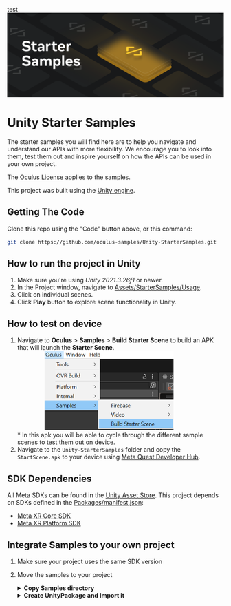 test![Starter Samples Banner](./Documentation/Medias/banner.png "StarterSamples")

# Unity Starter Samples
The starter samples you will find here are to help you navigate and understand our APIs with more flexibility. We encourage you to look into them, test them out and inspire yourself on how the APIs can be used in your own project.

The [Oculus License](./LICENSE) applies to the samples.

This project was built using the [Unity engine](https://unity.com/download).

## Getting The Code
Clone this repo using the "Code" button above, or this command:
```sh
git clone https://github.com/oculus-samples/Unity-StarterSamples.git
```

## How to run the project in Unity
1. Make sure you're using  *Unity 2021.3.26f1* or newer.
2. In the Project window, navigate to [Assets/StarterSamples/Usage](Assets/StarterSamples/Usage).
3. Click on individual scenes.
4. Click **Play** button to explore scene functionality in Unity.

## How to test on device
1. Navigate to **Oculus** > **Samples** > **Build Starter Scene** to build an APK that will launch the **Starter Scene**.
    <div style="margin-left: 4.5em;"><img src="./Documentation/Medias/buildsamples.png" width="300"></div>
    * In this apk you will be able to cycle through the different sample scenes to test them out on device.
2. Navigate to the `Unity-StarterSamples` folder and copy the `StartScene.apk` to your device using [Meta Quest Developer Hub](https://developer.oculus.com/documentation/unity/ts-odh-deploy-build/).

## SDK Dependencies
All Meta SDKs can be found in the [Unity Asset Store](https://assetstore.unity.com/publishers/25353).
This project depends on SDKs defined in the [Packages/manifest.json](./Packages/manifest.json):
* [Meta XR Core SDK](https://assetstore.unity.com/packages/tools/integration/meta-xr-core-sdk-269169)
* [Meta XR Platform SDK](https://assetstore.unity.com/packages/tools/integration/meta-xr-platform-sdk-262366)

## Integrate Samples to your own project
1. Make sure your project uses the same SDK version
2. Move the samples to your project
   <details>
      <summary><b>Copy Samples directory</b></summary>

      + Copy [Assets/StarterSamples](./Assets/StarterSamples) directory to your own project
    </details>
    <details>
      <summary><b>Create UnityPackage and Import it</b></summary>

      1. Open Unity-StarterSamples project in Unity
      2. Right-click on [Assets/StarterSamples](./Assets/StarterSamples) and select <i>Export Package...</i>
      3. Save package in an easy location to retrieve
      4. Open your own project (where you want the samples to be added)
      5. Click on <i>Assets->Import Package->Custom Package...</i> from the menu bar
      6. Find the package we saved in step 3 and click <i>Open</i>
    </details>
